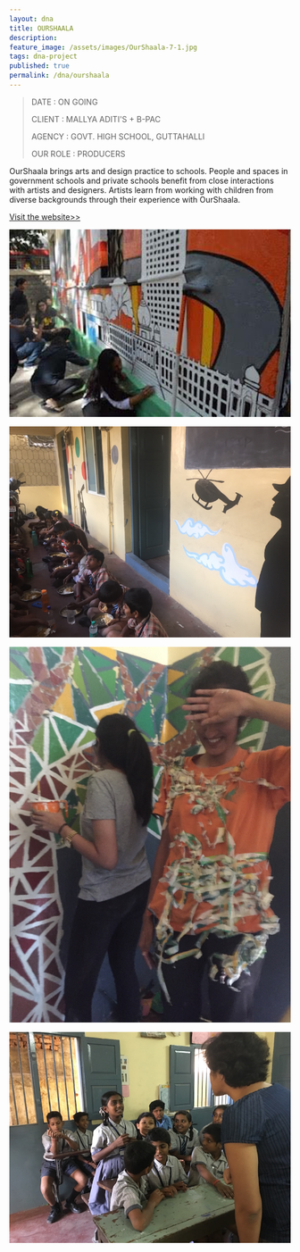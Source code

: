 ```yaml
---
layout: dna
title: OURSHAALA
description:
feature_image: /assets/images/OurShaala-7-1.jpg
tags: dna-project
published: true
permalink: /dna/ourshaala
---
```


<div class="kg-card-markdown"><blockquote>
<p>DATE : ON GOING</p>
<p>CLIENT : MALLYA ADITI'S + B-PAC</p>
<p>AGENCY : GOVT. HIGH SCHOOL, GUTTAHALLI</p>
<p>OUR ROLE : PRODUCERS</p>
</blockquote>
<p>OurShaala brings arts and design practice to schools. People and spaces in government schools and private schools benefit from close interactions with artists and designers. Artists learn from working with children from diverse backgrounds through their experience with OurShaala.</p>
<p><a href="http://https://ourshaala.wordpress.com/">Visit the website&gt;&gt;</a></p>
<p><img src="/assets/images/OurShaala-4-1.jpg" alt="OurShaala-4-1"></p>
<p><img src="/assets/images/OurShaala-6.jpg" alt="OurShaala-6"></p>
<p><img src="/assets/images/OurShaala-5.jpg" alt="OurShaala-5"></p>
<p><img src="/assets/images/OurShaala-7.jpg" alt="OurShaala-7"></p>
</div>